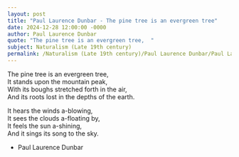 ```yaml
---
layout: post
title: "Paul Laurence Dunbar - The pine tree is an evergreen tree"
date: 2024-12-28 12:00:00 -0000
author: Paul Laurence Dunbar
quote: "The pine tree is an evergreen tree,  "
subject: Naturalism (Late 19th century)
permalink: /Naturalism (Late 19th century)/Paul Laurence Dunbar/Paul Laurence Dunbar - The pine tree is an evergreen tree
---
```


The pine tree is an evergreen tree,  
It stands upon the mountain peak,  
With its boughs stretched forth in the air,  
And its roots lost in the depths of the earth.

It hears the winds a-blowing,  
It sees the clouds a-floating by,  
It feels the sun a-shining,  
And it sings its song to the sky.

- Paul Laurence Dunbar
